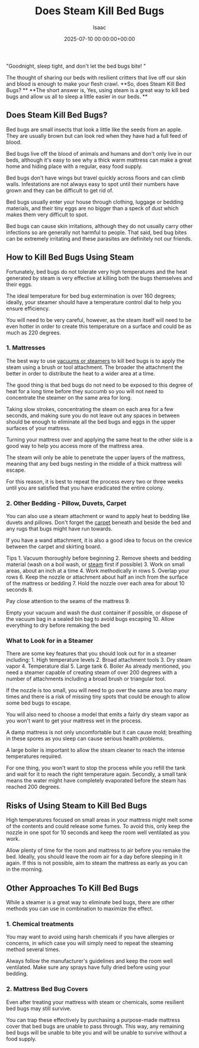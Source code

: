 ﻿---
title: Does Steam Kill Bed Bugs
description: '''Goodnight, sleep tight, and don''t let the bed bugs bite!'' The thought of sharing our beds with resilient critters that live off our skin and blood is enough to'
slug: /does-steam-kill-bed-bugs/
date: 2025-07-10 00:00:00+00:00
lastmod: 2025-07-10 00:00:00+03:00
author: Isaac
categories:
- Bed Bugs
- Guide
tags:
- bed-bugs
- doe
- steam
layout: post
---

"Goodnight, sleep tight, and don't let the bed bugs bite! "

The thought of sharing our beds with resilient critters that live off our skin and blood is enough to make your flesh crawl. **So, does Steam Kill Bed Bugs? ** **The short answer is, Yes, using steam is a great way to kill bed bugs and allow us all to sleep a little easier in our beds. **

##  Does Steam Kill Bed Bugs?

Bed bugs are small insects that look a little like the seeds from an apple. They are usually brown but can look red when they have had a full feed of blood.

Bed bugs live off the blood of animals and humans and don't only live in our beds, although it's easy to see why a thick warm mattress can make a great home and hiding place with a regular, easy food supply.

Bed bugs don't have wings but travel quickly across floors and can climb walls. Infestations are not always easy to spot until their numbers have grown and they can be difficult to get rid of.

Bed bugs usually enter your house through clothing, luggage or bedding materials, and their tiny eggs are no bigger than a speck of dust which makes them very difficult to spot.

Bed bugs can cause skin irritations, although they do not usually carry other infections so are generally not harmful to people. That said, bed bug bites can be extremely irritating and these parasites are definitely not our friends.

##  How to Kill Bed Bugs Using Steam

Fortunately, bed bugs do not tolerate very high temperatures and the heat generated by steam is very effective at killing both the bugs themselves and their eggs.

The ideal temperature for bed bug extermination is over 160 degrees; ideally, your steamer should have a temperature control dial to help you ensure efficiency.

You will need to be very careful, however, as the steam itself will need to be even hotter in order to create this temperature on a surface and could be as much as 220 degrees.

###  1. Mattresses

The best way to use [vacuums or steamers](https://pestpolicy.com/best-bed-bug-steamer/) to kill bed bugs is to apply the steam using a brush or tool attachment. The broader the attachment the better in order to distribute the heat to a wider area at a time.

The good thing is that bed bugs do not need to be exposed to this degree of heat for a long time before they succumb so you will not need to concentrate the steamer on the same area for long.

Taking slow strokes, concentrating the steam on each area for a few seconds, and making sure you do not leave out any spaces in between should be enough to eliminate all the bed bugs and eggs in the upper surfaces of your mattress.

Turning your mattress over and applying the same heat to the other side is a good way to help you access more of the mattress area.

The steam will only be able to penetrate the upper layers of the mattress, meaning that any bed bugs nesting in the middle of a thick mattress will escape.

For this reason, it is best to repeat the process every two or three weeks until you are satisfied that you have eradicated the entire colony.

###  2. Other Bedding - Pillow, Duvets, Carpet

You can also use a steam attachment or wand to apply heat to bedding like duvets and pillows. Don't forget the [carpet](https://pestpolicy.com/can-[bed-bugs](https://pestpolicy.com/does-baby-powder-kill-bed-bugs/)-live-in-carpet/) beneath and beside the bed and any rugs that bugs might have run towards.

If you have a wand attachment, it is also a good idea to focus on the crevice between the carpet and skirting board.

Tips 1. Vacuum thoroughly before beginning 2. Remove sheets and bedding material (wash on a boil wash, or [steam](https://pestpolicy.com/does-steam-cleaning-kill-fleas/) first if possible) 3. Work on small areas, about an inch at a time 4. Work methodically in rows 5. Overlap your rows 6. Keep the nozzle or attachment about half an inch from the surface of the mattress or bedding 7. Hold the nozzle over each area for about 10 seconds 8.

Pay close attention to the seams of the mattress 9.

Empty your vacuum and wash the dust container if possible, or dispose of the vacuum bag in a sealed bin bag to avoid bugs escaping 10. Allow everything to dry before remaking the bed

###  What to Look for in a Steamer

There are some key features that you should look out for in a steamer including: 1. High temperature levels 2. Broad attachment tools 3. Dry steam vapor 4. Temperature dial 5. Large tank 6. Boiler As already mentioned, you need a steamer capable of creating steam of over 200 degrees with a number of attachments including a broad brush or triangular tool.

If the nozzle is too small, you will need to go over the same area too many times and there is a risk of missing tiny spots that could be enough to allow some bed bugs to escape.

You will also need to choose a model that emits a fairly dry steam vapor as you won't want to get your mattress wet in the process.

A damp mattress is not only uncomfortable but it can cause mold; breathing in these spores as you sleep can cause serious health problems.

A large boiler is important to allow the steam cleaner to reach the intense temperatures required.

For one thing, you won't want to stop the process while you refill the tank and wait for it to reach the right temperature again. Secondly, a small tank means the water might have completely evaporated before the steam has reached 200 degrees.

##  Risks of Using Steam to Kill Bed Bugs

High temperatures focused on small areas in your mattress might melt some of the contents and could release some fumes. To avoid this, only keep the nozzle in one spot for 10 seconds and keep the room well ventilated as you work.

Allow plenty of time for the room and mattress to air before you remake the bed. Ideally, you should leave the room air for a day before sleeping in it again. If this is not possible, aim to steam the mattress as early as you can in the morning.

##  Other Approaches To Kill Bed Bugs

While a steamer is a great way to eliminate bed bugs, there are other methods you can use in combination to maximize the effect.

###  1. Chemical treatments

You may want to avoid using harsh chemicals if you have allergies or concerns, in which case you will simply need to repeat the steaming method several times.

Always follow the manufacturer's guidelines and keep the room well ventilated. Make sure any sprays have fully dried before using your bedding.

###  2. Mattress Bed Bug Covers

Even after treating your mattress with steam or chemicals, some resilient bed bugs may still survive.

You can trap these effectively by purchasing a purpose-made mattress cover that bed bugs are unable to pass through. This way, any remaining bed bugs will be unable to bite you and will be unable to survive without a food supply.

